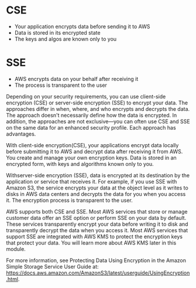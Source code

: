 # CSE
- Your application encrypts data before sending it to AWS
- Data is stored in its encrypted state
- The keys and algos are known only to you

# SSE
- AWS encrypts data on your behalf after receiving it 
- The process is transparent to the user

Depending on your security requirements, you can use client-side encryption (CSE) or server-side encryption (SSE) to encrypt your data. The approaches differ in when, where, and who encrypts and decrypts the data. The approach doesn't necessarily define how the data is encrypted. In addition, the approaches are not exclusive—you can often use CSE and SSE on the same data for an enhanced security profile. Each approach has advantages.

With client-side encryption(CSE), your applications encrypt data locally before submitting it to AWS and decrypt data after receiving it from AWS. You create and manage your own encryption keys. Data is stored in an encrypted form, with keys and algorithms known only to you.

Withserver-side encryption (SSE), data is encrypted at its destination by the application or service that receives it. For example, if you use SSE with Amazon S3, the service encrypts your data at the object level as it writes to disks in AWS data centers and decrypts the data for you when you access it. The encryption process is transparent to the user.

AWS supports both CSE and SSE. Most AWS services that store or manage customer data offer an SSE option or perform SSE on your data by default. These services transparently encrypt your data before writing it to disk and transparently decrypt the data when you access it. Most AWS services that support SSE are integrated with AWS KMS to protect the encryption keys that protect your data. You will learn more about AWS KMS later in this module.

For more information, see Protecting Data Using Encryption in the Amazon Simple Storage Service User Guide at:
https://docs.aws.amazon.com/AmazonS3/latest/userguide/UsingEncryption.html.
